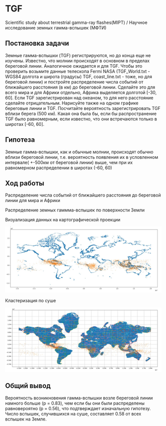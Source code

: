 # TGF
Scientific study about terrestrial gamma-ray flashes(MIPT) /
Научное исследование земных гамма-вспышек (МФТИ)

## Постановка задачи

Земные гамма-вспышки (TGF) регистрируются, но до конца еще не изучены. 
Известно, что молнии происходят в основном в пределах береговой линии. 
Аналогичное ожидается и для TGF. 
Чтобы это проверить возьмите данные телескопа Fermi NASA (TGF_World.txt - WGS84 долгота и широта (градусы) TGF, coast_line.txt - тоже, но для береговой линии) 
и постройте распределение числа событий от ближайшего расстояния (в км) до береговой линии. 
Сделайте это для всего мира и для Африки отдельно, Африка выделяется долготой [-30, 60]. 
Если TGF зарегистрирован над океаном, то для него расстояние сделайте отрицательным. 
Нарисуйте также на одном графике береговые линии и TGF. 
Посчитайте вероятность зарегистрировать TGF вблизи берега (500 км). 
Какая она была бы, если бы распространение TGF было равномерным, если известно, что они встречаются только в широтах [-60, 60].

## Гипотеза

Земные гамма-вспышки, как и обычные молнии, происходят обычно вблизи береговой линии, т.е. вероятность появления их в 
условленном интервале( +-500км от береговой линии) выше, чем при их равномерном распределении в широтах (-60, 60)

## Ход работы

Распределение числа событий от ближайшего расстояния до береговой линии для мира и Африки

Распределение земных гаммма-вспышек по поверхности Земли

Визуализация данных на картографической проекции

![](https://github.com/iiifd2u/TGF/blob/main/record_images/mercator.JPG)

Кластеризация по суше

![](https://github.com/iiifd2u/TGF/blob/main/record_images/clustering.JPG)

## Общий вывод

Вероятность возникновения гамма-вспышки возле береговой линии намного больше (p = 0.83), 
чем если бы они были распределены равновероятно (p = 0.56), 
что подтверждает изначальную гипотезу. Число вспышек, случившихся на суше, составляет 0.58 от всех вспышек на Земле.


